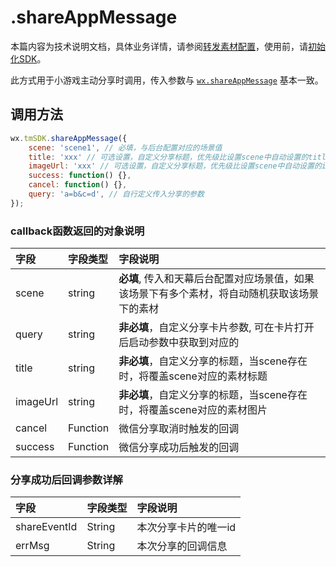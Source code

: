 # .shareAppMessage

本篇内容为技术说明文档，具体业务详情，请参阅[转发素材配置](../../zhu-yao-gong-neng-shuo-ming/sharing-management.md)，使用前，请[初始化SDK](https://www.yuque.com/eqrk37/gk0pcl/xbni48)。

此方式用于小游戏主动分享时调用，传入参数与 [`wx.shareAppMessage`](https://developers.weixin.qq.com/minigame/dev/api/wx.shareAppMessage.html?search-key=wx.ShareAppMessage) 基本一致。

## **调用方法**

```javascript
wx.tmSDK.shareAppMessage({
    scene: 'scene1', // 必填，与后台配置对应的场景值
    title: 'xxx' // 可选设置，自定义分享标题，优先级比设置scene中自动设置的title高
    imageUrl: 'xxx' // 可选设置，自定义分享标题，优先级比设置scene中自动设置的imageUrl高
    success: function() {},
    cancel: function() {},
    query: 'a=b&c=d', // 自行定义传入分享的参数
});
```

### **callback函数返回的对象说明**

| 字段 | 字段类型 | 字段说明 |
| :--- | :--- | :--- |
| scene | string | **必填**, 传入和天幕后台配置对应场景值，如果该场景下有多个素材，将自动随机获取该场景下的素材 |
| query | string | **非必填**，自定义分享卡片参数, 可在卡片打开后启动参数中获取到对应的 |
| title | string | **非必填**，自定义分享的标题，当scene存在时，将覆盖scene对应的素材标题 |
| imageUrl | string | **非必填**，自定义分享的标题，当scene存在时，将覆盖scene对应的素材图片 |
| cancel | Function | 微信分享取消时触发的回调 |
| success | Function | 微信分享成功后触发的回调 |

### **分享成功后回调参数详解**

| 字段 | 字段类型 | 字段说明 |
| :--- | :--- | :--- |
| shareEventId | String | 本次分享卡片的唯一id |
| errMsg | String | 本次分享的回调信息 |

